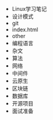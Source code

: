 * Linux学习笔记
* 设计模式
* git
* index.html
* other
* 编程语言
* 杂文
* 算法
* 网络
* 中间件
* 云原生
* 区块链
* 数据库
* 开源项目
* 面试准备
